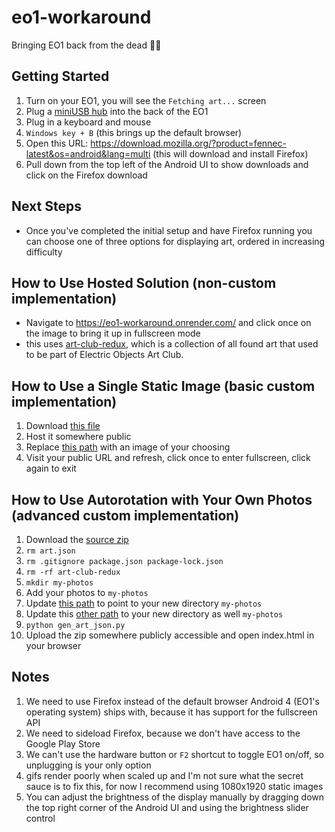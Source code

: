 # eo1-workaround
Bringing EO1 back from the dead 🎨🧟

## Getting Started

1. Turn on your EO1, you will see the `Fetching art...` screen
2. Plug a [miniUSB hub](https://www.amazon.com/dp/B01HYJLZH6) into the back of the EO1
3. Plug in a keyboard and mouse
4. `Windows key + B` (this brings up the default browser)
5. Open this URL: https://download.mozilla.org/?product=fennec-latest&os=android&lang=multi (this will download and install Firefox) 
6. Pull down from the top left of the Android UI to show downloads and click on the Firefox download

## Next Steps

- Once you've completed the initial setup and have Firefox running you can choose one of three options for displaying art, ordered in increasing difficulty

## How to Use Hosted Solution (non-custom implementation)

- Navigate to https://eo1-workaround.onrender.com/ and click once on the image to bring it up in fullscreen mode
- this uses [art-club-redux](https://github.com/christianboyle/art-club-redux), which is a collection of all found art that used to be part of Electric Objects Art Club. 

## How to Use a Single Static Image (basic custom implementation)

1. Download [this file](https://gist.github.com/christianboyle/226e4cfd9431a0c46bdce6c34bb8ffba) 
1. Host it somewhere public
1. Replace [this path](https://gist.github.com/christianboyle/226e4cfd9431a0c46bdce6c34bb8ffba#file-index-html-L28) with an image of your choosing
1. Visit your public URL and refresh, click once to enter fullscreen, click again to exit

## How to Use Autorotation with Your Own Photos (advanced custom implementation)

1. Download the [source zip](https://github.com/christianboyle/eo1-workaround/releases/tag/1.0)
1. `rm art.json`
1. `rm .gitignore package.json package-lock.json`
1. `rm -rf art-club-redux`
1. `mkdir my-photos`
1. Add your photos to `my-photos`
1. Update [this path](https://github.com/christianboyle/eo1-workaround/blob/main/gen_art_json.py#L5) to point to your new directory `my-photos`
1. Update this [other path](https://github.com/christianboyle/eo1-workaround/blob/main/gen_art_json.py#L8) to your new directory as well `my-photos`
1. `python gen_art_json.py`
1. Upload the zip somewhere publicly accessible and open index.html in your browser

## Notes

1. We need to use Firefox instead of the default browser Android 4 (EO1's operating system) ships with, because it has support for the fullscreen API
2. We need to sideload Firefox, because we don't have access to the Google Play Store
3. We can't use the hardware button or `F2` shortcut to toggle EO1 on/off, so unplugging is your only option
4. gifs render poorly when scaled up and I'm not sure what the secret sauce is to fix this, for now I recommend using 1080x1920 static images
5. You can adjust the brightness of the display manually by dragging down the top right corner of the Android UI and using the brightness slider control
